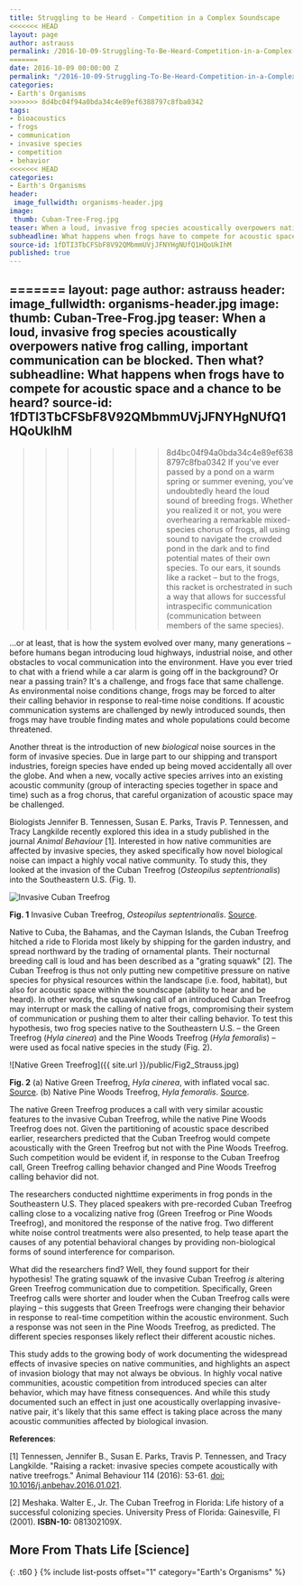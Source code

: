 ```yaml
---
title: Struggling to be Heard - Competition in a Complex Soundscape
<<<<<<< HEAD
layout: page
author: astrauss
permalink: /2016-10-09-Struggling-To-Be-Heard-Competition-in-a-Complex-Soundscape-AStrauss/
=======
date: 2016-10-09 00:00:00 Z
permalink: "/2016-10-09-Struggling-To-Be-Heard-Competition-in-a-Complex-Soundscape-AStrauss/"
categories:
- Earth's Organisms
>>>>>>> 8d4bc04f94a0bda34c4e89ef6388797c8fba0342
tags:
- bioacoustics
- frogs
- communication
- invasive species
- competition
- behavior
<<<<<<< HEAD
categories:
- Earth's Organisms
header:
 image_fullwidth: organisms-header.jpg
image:
 thumb: Cuban-Tree-Frog.jpg
teaser: When a loud, invasive frog species acoustically overpowers native frog calling, important communication can be blocked. Then what?
subheadline: What happens when frogs have to compete for acoustic space and a chance to be heard?
source-id: 1fDTI3TbCFSbF8V92QMbmmUVjJFNYHgNUfQ1HQoUkIhM
published: true
---
```

=======
layout: page
author: astrauss
header:
  image_fullwidth: organisms-header.jpg
image:
  thumb: Cuban-Tree-Frog.jpg
teaser: When a loud, invasive frog species acoustically overpowers native frog calling,
  important communication can be blocked. Then what?
subheadline: What happens when frogs have to compete for acoustic space and a chance
  to be heard?
source-id: 1fDTI3TbCFSbF8V92QMbmmUVjJFNYHgNUfQ1HQoUkIhM
---

>>>>>>> 8d4bc04f94a0bda34c4e89ef6388797c8fba0342
If you've ever passed by a pond on a warm spring or summer evening, you’ve undoubtedly heard the loud sound of breeding frogs. Whether you realized it or not, you were overhearing a remarkable mixed-species chorus of frogs, all using sound to navigate the crowded pond in the dark and to find potential mates of their own species. To our ears, it sounds like a racket – but to the frogs, this racket is orchestrated in such a way that allows for successful intraspecific communication (communication between members of the same species).

…or at least, that is how the system evolved over many, many generations – before humans began introducing loud highways, industrial noise, and other obstacles to vocal communication into the environment. Have you ever tried to chat with a friend while a car alarm is going off in the background? Or near a passing train? It's a challenge, and frogs face that same challenge. As environmental noise conditions change, frogs may be forced to alter their calling behavior in response to real-time noise conditions. If acoustic communication systems are challenged by newly introduced sounds, then frogs may have trouble finding mates and whole populations could become threatened.

Another threat is the introduction of new *biological* noise sources in the form of invasive species. Due in large part to our shipping and transport industries, foreign species have ended up being moved accidentally all over the globe. And when a new, vocally active species arrives into an existing acoustic community (group of interacting species together in space and time) such as a frog chorus, that careful organization of acoustic space may be challenged. 

Biologists Jennifer B. Tennessen, Susan E. Parks, Travis P. Tennessen, and Tracy Langkilde recently explored this idea in a study published in the journal *Animal Behaviour* [1]. Interested in how native communities are affected by invasive species, they asked specifically how novel biological noise can impact a highly vocal native community. To study this, they looked at the invasion of the Cuban Treefrog (*Osteopilus septentrionalis*) into the Southeastern U.S. (Fig. 1).


![Invasive Cuban Treefrog](https://upload.wikimedia.org/wikipedia/commons/6/63/Cuban_Tree_Frog_Image_003.jpg)

**Fig. 1** Invasive Cuban Treefrog, *Osteopilus septentrionalis*. [Source](https://upload.wikimedia.org/wikipedia/commons/6/63/Cuban_Tree_Frog_Image_003.jpg).


Native to Cuba, the Bahamas, and the Cayman Islands, the Cuban Treefrog hitched a ride to Florida most likely by shipping for the garden industry, and spread northward by the trading of ornamental plants. Their nocturnal breeding call is loud and has been described as a "grating squawk" [2]. The Cuban Treefrog is thus not only putting new competitive pressure on native species for physical resources within the landscape (i.e. food, habitat), but also for acoustic space within the soundscape (ability to hear and be heard). In other words, the squawking call of an introduced Cuban Treefrog may interrupt or mask the calling of native frogs, compromising their system of communication or pushing them to alter their calling behavior. To test this hypothesis, two frog species native to the Southeastern U.S. – the Green Treefrog (*Hyla cinerea*) and the Pine Woods Treefrog (*Hyla femoralis*) – were used as focal native species in the study (Fig. 2).
 

![Native Green Treefrog]({{ site.url }}/public/Fig2_Strauss.jpg)

**Fig. 2** (a) Native Green Treefrog, *Hyla cinerea*, with inflated vocal sac. [Source](https://upload.wikimedia.org/wikipedia/commons/f/f4/Hyla_cinerea_-_distended_vocal_sac.jpg). (b) Native Pine Woods Treefrog, *Hyla femoralis*. [Source](https://upload.wikimedia.org/wikipedia/commons/0/0a/H_femoralis_USGS.jpg).

The native Green Treefrog produces a call with very similar acoustic features to the invasive Cuban Treefrog, while the native Pine Woods Treefrog does not. Given the partitioning of acoustic space described earlier, researchers predicted that the Cuban Treefrog would compete acoustically with the Green Treefrog but not with the Pine Woods Treefrog. Such competition would be evident if, in response to the Cuban Treefrog call, Green Treefrog calling behavior changed and Pine Woods Treefrog calling behavior did not.

The researchers conducted nighttime experiments in frog ponds in the Southeastern U.S. They placed speakers with pre-recorded Cuban Treefrog calling close to a vocalizing native frog (Green Treefrog or Pine Woods Treefrog), and monitored the response of the native frog. Two different white noise control treatments were also presented, to help tease apart the causes of any potential behavioral changes by providing non-biological forms of sound interference for comparison. 

What did the researchers find? Well, they found support for their hypothesis! The grating squawk of the invasive Cuban Treefrog *is* altering Green Treefrog communication due to competition. Specifically, Green Treefrog calls were shorter and louder when the Cuban Treefrog calls were playing – this suggests that Green Treefrogs were changing their behavior in response to real-time competition within the acoustic environment. Such a response was not seen in the Pine Woods Treefrog, as predicted. The different species responses likely reflect their different acoustic niches. 

This study adds to the growing body of work documenting the widespread effects of invasive species on native communities, and highlights an aspect of invasion biology that may not always be obvious. In highly vocal native communities, acoustic competition from introduced species can alter behavior, which may have fitness consequences. And while this study documented such an effect in just one acoustically overlapping invasive-native pair, it's likely that this same effect is taking place across the many acoustic communities affected by biological invasion. 

**References**: 

[1] Tennessen, Jennifer B., Susan E. Parks, Travis P. Tennessen, and Tracy Langkilde. "Raising a racket: invasive species compete acoustically with native treefrogs." Animal Behaviour 114 (2016): 53-61. [doi: 10.1016/j.anbehav.2016.01.021](http://www.sciencedirect.com/science/article/pii/S0003347216000245).

[2] Meshaka. Walter E., Jr. The Cuban Treefrog in Florida: Life history of a successful colonizing species. University Press of Florida: Gainesville, Fl (2001). **ISBN-10:** 081302109X.

## More From Thats Life [Science]
{: .t60 }
{% include list-posts offset="1" category="Earth's Organisms" %}
